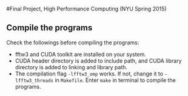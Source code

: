 #Final Project, High Performance Computing (NYU Spring 2015)

## Compile the programs
Check the followings before compiling the programs:
- fftw3 and CUDA toolkit are installed on your system.
- CUDA header directory is added to include path, and CUDA library directory is
added to linking and library path.
- The compilation flag `-lfftw3_omp` works. If not, change it to
`-lfftw3_threads` in `Makefile`.
Enter `make` in terminal to compile the programs.
